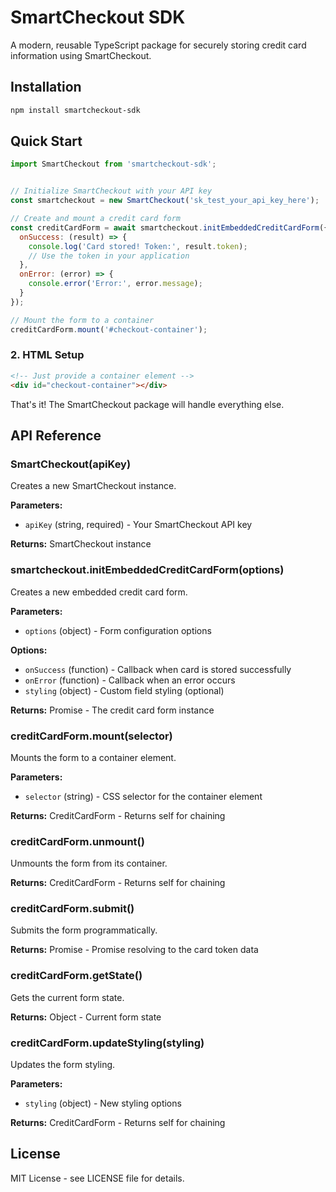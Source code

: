 # SmartCheckout SDK

A modern, reusable TypeScript package for securely storing credit card information using SmartCheckout.

## Installation

```bash
npm install smartcheckout-sdk
```

## Quick Start

```javascript
import SmartCheckout from 'smartcheckout-sdk';


// Initialize SmartCheckout with your API key
const smartcheckout = new SmartCheckout('sk_test_your_api_key_here');

// Create and mount a credit card form
const creditCardForm = await smartcheckout.initEmbeddedCreditCardForm({
  onSuccess: (result) => {
    console.log('Card stored! Token:', result.token);
    // Use the token in your application
  },
  onError: (error) => {
    console.error('Error:', error.message);
  }
});

// Mount the form to a container
creditCardForm.mount('#checkout-container');
```

### 2. HTML Setup

```html
<!-- Just provide a container element -->
<div id="checkout-container"></div>
```

That's it! The SmartCheckout package will handle everything else.


## API Reference

### SmartCheckout(apiKey)

Creates a new SmartCheckout instance.

**Parameters:**
- `apiKey` (string, required) - Your SmartCheckout API key

**Returns:** SmartCheckout instance

### smartcheckout.initEmbeddedCreditCardForm(options)

Creates a new embedded credit card form.

**Parameters:**
- `options` (object) - Form configuration options

**Options:**
- `onSuccess` (function) - Callback when card is stored successfully  
- `onError` (function) - Callback when an error occurs
- `styling` (object) - Custom field styling (optional)

**Returns:** Promise<CreditCardForm> - The credit card form instance

### creditCardForm.mount(selector)

Mounts the form to a container element.

**Parameters:**
- `selector` (string) - CSS selector for the container element

**Returns:** CreditCardForm - Returns self for chaining

### creditCardForm.unmount()

Unmounts the form from its container.

**Returns:** CreditCardForm - Returns self for chaining

### creditCardForm.submit()

Submits the form programmatically.

**Returns:** Promise<Object> - Promise resolving to the card token data

### creditCardForm.getState()

Gets the current form state.

**Returns:** Object - Current form state

### creditCardForm.updateStyling(styling)

Updates the form styling.

**Parameters:**
- `styling` (object) - New styling options

**Returns:** CreditCardForm - Returns self for chaining


## License

MIT License - see LICENSE file for details. 